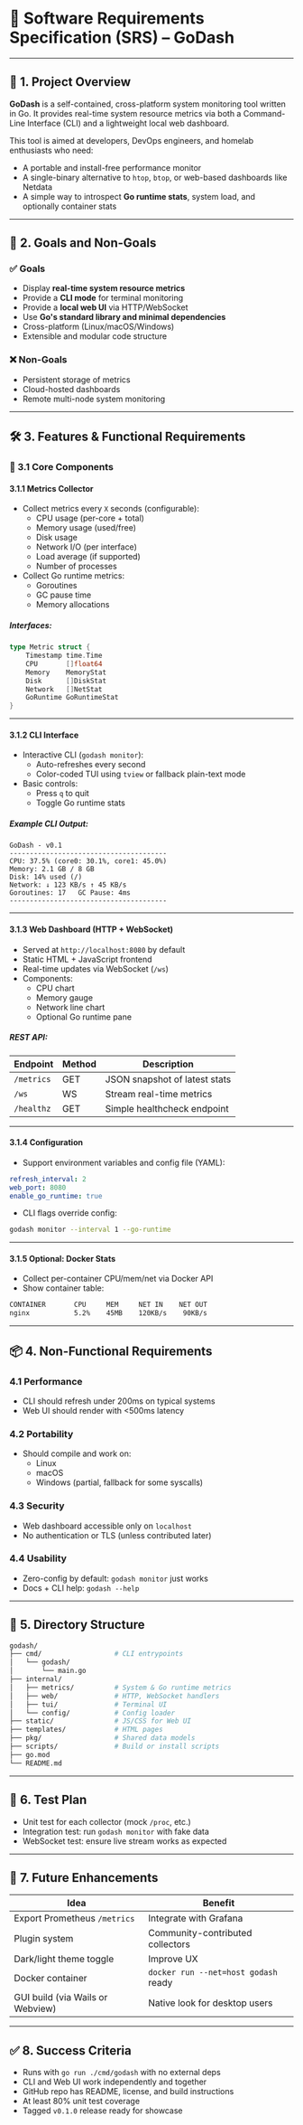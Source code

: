 # 🧾 Software Requirements Specification (SRS) – GoDash

---

## 📌 1. Project Overview

**GoDash** is a self-contained, cross-platform system monitoring tool written in Go. It provides real-time system resource metrics via both a Command-Line Interface (CLI) and a lightweight local web dashboard.

This tool is aimed at developers, DevOps engineers, and homelab enthusiasts who need:
- A portable and install-free performance monitor
- A single-binary alternative to `htop`, `btop`, or web-based dashboards like Netdata
- A simple way to introspect **Go runtime stats**, system load, and optionally container stats

---

## 🎯 2. Goals and Non-Goals

### ✅ Goals
- Display **real-time system resource metrics**
- Provide a **CLI mode** for terminal monitoring
- Provide a **local web UI** via HTTP/WebSocket
- Use **Go's standard library and minimal dependencies**
- Cross-platform (Linux/macOS/Windows)
- Extensible and modular code structure

### ❌ Non-Goals
- Persistent storage of metrics
- Cloud-hosted dashboards
- Remote multi-node system monitoring

---

## 🛠 3. Features & Functional Requirements

### 🧩 3.1 Core Components

#### 3.1.1 Metrics Collector
- Collect metrics every `X` seconds (configurable):
    - CPU usage (per-core + total)
    - Memory usage (used/free)
    - Disk usage
    - Network I/O (per interface)
    - Load average (if supported)
    - Number of processes
- Collect Go runtime metrics:
    - Goroutines
    - GC pause time
    - Memory allocations

##### Interfaces:
```go
type Metric struct {
    Timestamp time.Time
    CPU       []float64
    Memory    MemoryStat
    Disk      []DiskStat
    Network   []NetStat
    GoRuntime GoRuntimeStat
}
```

---

#### 3.1.2 CLI Interface
- Interactive CLI (`godash monitor`):
    - Auto-refreshes every second
    - Color-coded TUI using `tview` or fallback plain-text mode
- Basic controls:
    - Press `q` to quit
    - Toggle Go runtime stats

##### Example CLI Output:
```
GoDash - v0.1
---------------------------------------
CPU: 37.5% (core0: 30.1%, core1: 45.0%)
Memory: 2.1 GB / 8 GB
Disk: 14% used (/)
Network: ↓ 123 KB/s ↑ 45 KB/s
Goroutines: 17   GC Pause: 4ms
---------------------------------------
```

---

#### 3.1.3 Web Dashboard (HTTP + WebSocket)
- Served at `http://localhost:8080` by default
- Static HTML + JavaScript frontend
- Real-time updates via WebSocket (`/ws`)
- Components:
    - CPU chart
    - Memory gauge
    - Network line chart
    - Optional Go runtime pane

##### REST API:
| Endpoint     | Method | Description                    |
|--------------|--------|--------------------------------|
| `/metrics`   | GET    | JSON snapshot of latest stats  |
| `/ws`        | WS     | Stream real-time metrics       |
| `/healthz`   | GET    | Simple healthcheck endpoint    |

---

#### 3.1.4 Configuration
- Support environment variables and config file (YAML):
```yaml
refresh_interval: 2
web_port: 8080
enable_go_runtime: true
```

- CLI flags override config:
```bash
godash monitor --interval 1 --go-runtime
```

---

#### 3.1.5 Optional: Docker Stats
- Collect per-container CPU/mem/net via Docker API
- Show container table:
```bash
CONTAINER       CPU     MEM     NET IN    NET OUT
nginx           5.2%    45MB    120KB/s    90KB/s
```

---

## 📦 4. Non-Functional Requirements

### 4.1 Performance
- CLI should refresh under 200ms on typical systems
- Web UI should render with <500ms latency

### 4.2 Portability
- Should compile and work on:
    - Linux
    - macOS
    - Windows (partial, fallback for some syscalls)

### 4.3 Security
- Web dashboard accessible only on `localhost`
- No authentication or TLS (unless contributed later)

### 4.4 Usability
- Zero-config by default: `godash monitor` just works
- Docs + CLI help: `godash --help`

---

## 📁 5. Directory Structure

```bash
godash/
├── cmd/                  # CLI entrypoints
│   └── godash/
│       └── main.go
├── internal/
│   ├── metrics/          # System & Go runtime metrics
│   ├── web/              # HTTP, WebSocket handlers
│   ├── tui/              # Terminal UI
│   └── config/           # Config loader
├── static/               # JS/CSS for Web UI
├── templates/            # HTML pages
├── pkg/                  # Shared data models
├── scripts/              # Build or install scripts
├── go.mod
└── README.md
```

---

## 🧪 6. Test Plan

- Unit test for each collector (mock `/proc`, etc.)
- Integration test: run `godash monitor` with fake data
- WebSocket test: ensure live stream works as expected

---

## 🚀 7. Future Enhancements

| Idea                           | Benefit                                |
|--------------------------------|----------------------------------------|
| Export Prometheus `/metrics`  | Integrate with Grafana                 |
| Plugin system                  | Community-contributed collectors       |
| Dark/light theme toggle        | Improve UX                             |
| Docker container               | `docker run --net=host godash` ready   |
| GUI build (via Wails or Webview)| Native look for desktop users         |

---

## ✅ 8. Success Criteria

- Runs with `go run ./cmd/godash` with no external deps
- CLI and Web UI work independently and together
- GitHub repo has README, license, and build instructions
- At least 80% unit test coverage
- Tagged `v0.1.0` release ready for showcase

